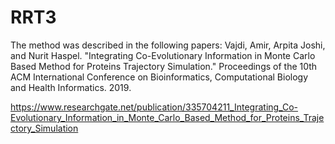 # RRT3
The method was described in the following papers:
Vajdi, Amir, Arpita Joshi, and Nurit Haspel. "Integrating Co-Evolutionary Information in Monte Carlo Based Method for Proteins Trajectory Simulation." Proceedings of the 10th ACM International Conference on Bioinformatics, Computational Biology and Health Informatics. 2019.

https://www.researchgate.net/publication/335704211_Integrating_Co-Evolutionary_Information_in_Monte_Carlo_Based_Method_for_Proteins_Trajectory_Simulation
